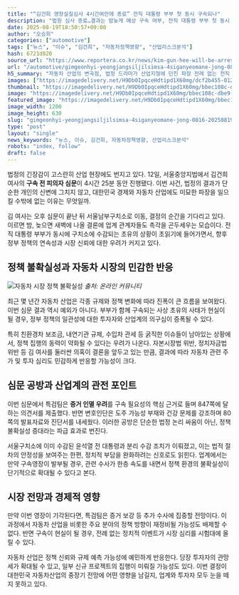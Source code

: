 ```yaml
---
title: "“김건희 영장실질심사 4시간여만에 종료” 전직 대통령 부부 첫 동시 구속되나"
description: "법원 심사 종료…결과는 밤늦게 예상 구속 여부, 전직 대통령 부부 첫 동시 구속 여부 관건 ..."
date: 2025-08-19T18:50:57+09:00
author: "오승희"
categories: ["automotive"]
tags: ["뉴스", "이슈", "김건희", "자동차정책영향", "산업리스크분석"]
hash: 6721d820
source_url: "https://www.reportera.co.kr/news/kim-gun-hee-will-be-arrested-tonight/"
url: "/automotive/gimgeonhyi-yeongjangsiljilsimsa-4siganyeomane-jong-0816-20250819/"
h5_summary: "자동차 산업의 변곡점, 법정 드라마가 산업지형에 던진 파장 전례 없는 전직 대통령 부부 동시 구속, 시장 신뢰와 정책에 미칠 영향"
images: ["https://imagedelivery.net/H9Db0IpqceHdtipd1X60mg/dcf2b455-012a-40e3-7ae4-0e1143c81100/public", "https://imagedelivery.net/H9Db0IpqceHdtipd1X60mg/bbec108c-dbe9-48e8-6ffb-f0d732abfd00/public"]
thumbnail: "https://imagedelivery.net/H9Db0IpqceHdtipd1X60mg/bbec108c-dbe9-48e8-6ffb-f0d732abfd00/public"
image: "https://imagedelivery.net/H9Db0IpqceHdtipd1X60mg/bbec108c-dbe9-48e8-6ffb-f0d732abfd00/public"
featured_image: "https://imagedelivery.net/H9Db0IpqceHdtipd1X60mg/bbec108c-dbe9-48e8-6ffb-f0d732abfd00/public"
image_width: 1200
image_height: 630
slug: "gimgeonhyi-yeongjangsiljilsimsa-4siganyeomane-jong-0816-20250819"
type: "post"
layout: "single"
news_keywords: "뉴스, 이슈, 김건희, 자동차정책영향, 산업리스크분석"
robots: "index, follow"
draft: false
---
```


법정의 긴장감이 고스란히 산업 현장에도 번지고 있다. 12일, 서울중앙지법에서 김건희 여사의 **구속 전 피의자 심문**이 4시간 25분 동안 진행됐다. 이번 사건, 법정의 결과가 단순한 개인의 신변에 그치지 않고, 대한민국 경제와 자동차 산업에도 미묘한 파장을 일으킬 수밖에 없는 이유는 무엇일까.

김 여사는 오후 심문이 끝난 뒤 서울남부구치소로 이동, 결정의 순간을 기다리고 있다. 이르면 밤, 늦으면 새벽에 나올 결론에 업계 관계자들도 촉각을 곤두세우는 모습이다. 전직 대통령 부부가 동시에 구치소에 수감되는 초유의 상황이 초읽기에 들어가면서, 향후 정부 정책의 연속성과 시장 신뢰에 대한 우려가 커지고 있다.

## 정책 불확실성과 자동차 시장의 민감한 반응

![자동차 시장 정책 불확실성](https://imagedelivery.net/H9Db0IpqceHdtipd1X60mg/dcf2b455-012a-40e3-7ae4-0e1143c81100/public)
*출처: 온라인 커뮤니티*


최근 몇 년간 자동차 산업은 각종 규제와 정책 변화에 따라 진폭이 큰 흐름을 보여왔다. 이번 심문 결과 역시 예외가 아니다. 부부가 함께 구속되는 사상 초유의 사태가 현실이 될 경우, 정부 정책의 일관성에 대한 투자자와 산업계의 의구심이 증폭될 수 있다.

특히 친환경차 보조금, 내연기관 규제, 수입차 관세 등 굵직한 이슈들이 남아있는 상황에서, 정책 집행의 동력이 약화될 수 있다는 우려가 나온다. 자본시장법 위반, 정치자금법 위반 등 김 여사를 둘러싼 의혹이 결론을 앞두고 있는 만큼, 결과에 따라 자동차 관련 주가 및 투자 심리도 민감하게 반응할 가능성이 크다.

## 심문 공방과 산업계의 관전 포인트

이번 심문에서 특검팀은 **증거 인멸 우려**를 구속 필요성의 핵심 근거로 들며 847쪽에 달하는 의견서를 제출했다. 반면 변호인단은 도주 가능성 부재와 건강 문제를 강조하며 80쪽의 발표자료와 진단서를 내세웠다. 이러한 공방은 단순한 법정 논리 싸움이 아닌, 정책 불확실성 증대라는 파급 효과로 번진다.

서울구치소에 이미 수감된 윤석열 전 대통령과 분리 수감 조치가 이뤄졌고, 이는 법적 절차의 안정성을 보여주는 한편, 정치적 부담을 완화하려는 신호로도 읽힌다. 업계에서는 만약 구속영장이 발부될 경우, 관련 수사가 한층 속도를 내면서 정책 환경의 불확실성이 단기적으로 확대될 수 있다고 본다.

## 시장 전망과 경제적 영향

만약 이번 영장이 기각된다면, 특검팀은 증거 보강 등 추가 수사에 집중할 전망이다. 이 과정에서 자동차 산업을 비롯한 주요 분야의 정책 방향이 재정비될 가능성도 배제할 수 없다. 반면 구속이 현실이 될 경우, 전례 없는 정치적 이벤트가 시장 심리를 시험대에 올릴 수 있다.

자동차 산업은 정책 신뢰와 규제 예측 가능성에 예민하게 반응한다. 당장 투자자의 관망세가 확대될 수 있고, 일부 신규 프로젝트의 집행이 미뤄질 가능성도 있다. 이번 결정이 대한민국 자동차산업의 중장기 전망에 어떤 영향을 남길지, 업계와 투자자 모두 눈을 떼지 못하고 있다.
